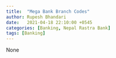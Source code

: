 ```yaml
---
title:  "Mega Bank Branch Codes"
author: Rupesh Bhandari
date:   2021-04-18 22:10:00 +0545
categories: [Banking, Nepal Rastra Bank]
tags: [Banking]
---
```

None